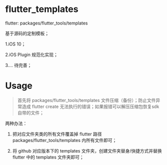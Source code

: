 # flutter_templates
flutter: packages/flutter_tools/templates

基于源码的定制模板；

1.iOS 10；

2.iOS Plugin 规范化实现；

3.... 待完善；

# Usage

> 首先将 packages/flutter_tools/templates 文件压缩（备份）；防止文件异常造成 flutter create 无法执行的错误；如果报错可以解压压缩包恢复sdk 自带的文件；

两种办法：

1. 把对应文件夹类的所有文件覆盖掉 flutter 路径 packages/flutter_tools/templates 内所有文件即可；

2. 将 github 对应版本下的 templates 文件夹，创建文件夹替身/快捷方式并替换flutter 中的 templates 文件夹即可；
